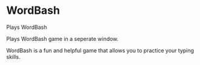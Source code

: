 # WordBash
Plays WordBash

Plays WordBash game in a seperate window.

WordBash is a fun and helpful game that allows you to practice your typing skills.
